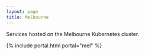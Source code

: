 ```yaml
---
layout: page
title: Melbourne
---
```


Services hosted on the Melbourne Kubernetes cluster.

{% include portal.html portal="mel" %}